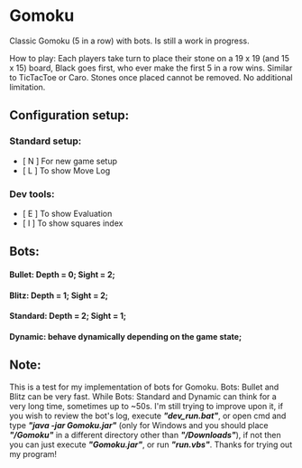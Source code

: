 # Gomoku

Classic Gomoku (5 in a row) with bots.
Is still a work in progress.

How to play: Each players take turn to place their stone on a 19 x 19 (and 15 x 15) board, Black goes first, who ever make the first 5 in a row wins. Similar to TicTacToe or Caro. Stones once placed cannot be removed. No additional limitation.

## Configuration setup:

### Standard setup:

- [ N ] For new game setup
- [ L ] To show Move Log

### Dev tools:
- [ E ] To show Evaluation
- [ I ] To show squares index

## Bots:

#### Bullet: Depth = 0; Sight = 2;

#### Blitz: Depth = 1; Sight = 2;

#### Standard: Depth = 2; Sight = 1;

#### Dynamic: behave dynamically depending on the game state;

## Note:

This is a test for my implementation of bots for Gomoku. Bots: Bullet and Blitz can be very fast. While Bots: Standard and Dynamic can think for a very long time, sometimes up to ~50s. I'm still trying to improve upon it, if you wish to review the bot's log, execute ***"dev_run.bat"***, or open cmd and type ***"java -jar Gomoku.jar"*** (only for Windows and you should place ***"/Gomoku"*** in a different directory other than ***"/Downloads"***), if not then you can just execute ***"Gomoku.jar"***, or run ***"run.vbs"***. Thanks for trying out my program!
